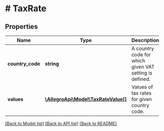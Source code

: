 # # TaxRate

## Properties

Name | Type | Description | Notes
------------ | ------------- | ------------- | -------------
**country_code** | **string** | A country code for which given VAT setting is defined. | [optional]
**values** | [**\AllegroApi\Model\TaxRateValue[]**](TaxRateValue.md) | Values of tax rates for given country code. | [optional]

[[Back to Model list]](../../README.md#models) [[Back to API list]](../../README.md#endpoints) [[Back to README]](../../README.md)
